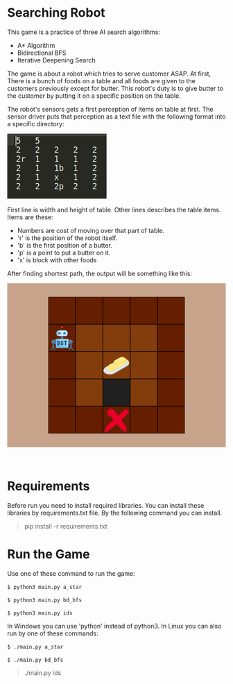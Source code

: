 # Searching Robot

This game is a practice of three AI search algorithms:

 - A* Algorithm
 - Bidirectional BFS
 - Iterative Deepening Search

The game is about a robot which tries to serve customer ASAP. At first, There is a bunch of foods on a table and all foods are given to the customers previously except for butter. This robot's duty is to give butter to the customer by putting it on a specific position on the table.

The robot's sensors gets a first perception of items on table at first.  The sensor driver puts that perception as a text file with the following format into a specific directory:

![First Perception](README_files/input.png)

First line is width and height of table. Other lines describes the table items. Items are these:
 - Numbers are cost of moving over that part of table.
 - 'r' is the position of the robot itself.
 - 'b' is the first position of a butter.
 - 'p' is a point to put a butter on it.
 - 'x' is block with other foods
 
After finding shortest path, the output will be something like this:

![Output Animation](README_files/result.gif)

<br>

# Requirements

Before run you need to install required libraries. You can install these libraries by requirements.txt file.
By the following command you can install.

> pip install -r requirements.txt

# Run the Game
Use one of these command to run the game:

```
$ python3 main.py a_star
```

```
$ python3 main.py bd_bfs
```

```
$ python3 main.py ids
```

In Windows you can use 'python' instead of python3.
In Linux you can also run by one of these commands:

```
$ ./main.py a_star
```

```
$ ./main.py bd_bfs
```
> ./main.py ids



